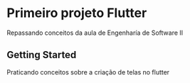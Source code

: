 # Primeiro projeto Flutter

Repassando conceitos da aula de Engenharía de Software II

## Getting Started

Praticando conceitos sobre a criação de telas no flutter

